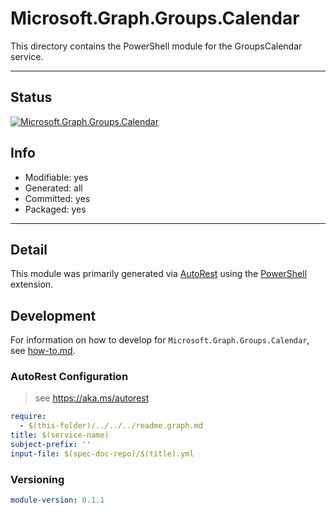 <!-- region Generated -->
# Microsoft.Graph.Groups.Calendar
This directory contains the PowerShell module for the GroupsCalendar service.

---
## Status
[![Microsoft.Graph.Groups.Calendar](https://img.shields.io/powershellgallery/v/Microsoft.Graph.Groups.Calendar.svg?style=flat-square&label=Microsoft.Graph.Groups.Calendar "Microsoft.Graph.Groups.Calendar")](https://www.powershellgallery.com/packages/Microsoft.Graph.Groups.Calendar/)

## Info
- Modifiable: yes
- Generated: all
- Committed: yes
- Packaged: yes

---
## Detail
This module was primarily generated via [AutoRest](https://github.com/Azure/autorest) using the [PowerShell](https://github.com/Azure/autorest.powershell) extension.

## Development
For information on how to develop for `Microsoft.Graph.Groups.Calendar`, see [how-to.md](how-to.md).
<!-- endregion -->

### AutoRest Configuration

> see https://aka.ms/autorest

``` yaml
require:
  - $(this-folder)/../../../readme.graph.md
title: $(service-name)
subject-prefix: ''
input-file: $(spec-doc-repo)/$(title).yml
```
### Versioning

``` yaml
module-version: 0.1.1
```

